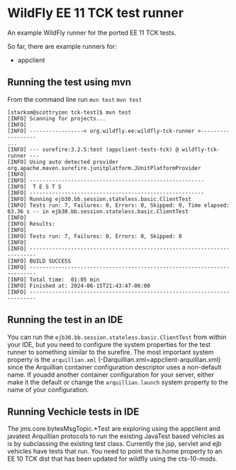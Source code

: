 # WildFly EE 11 TCK test runner
An example WildFly runner for the ported EE 11 TCK tests.

So far, there are example runners for:
- appclient

## Running the test using mvn
From the command line run `mvn test`
`mvn test`
```shell
[starksm@scottryzen tck-test]$ mvn test
[INFO] Scanning for projects...
[INFO] 
[INFO] -----------------< org.wildfly.ee:wildfly-tck-runner >------------------
...
[INFO] --- surefire:3.2.5:test (appclient-tests-tck) @ wildfly-tck-runner ---
[INFO] Using auto detected provider org.apache.maven.surefire.junitplatform.JUnitPlatformProvider
[INFO] 
[INFO] -------------------------------------------------------
[INFO]  T E S T S
[INFO] -------------------------------------------------------
[INFO] Running ejb30.bb.session.stateless.basic.ClientTest
[INFO] Tests run: 7, Failures: 0, Errors: 0, Skipped: 0, Time elapsed: 63.36 s -- in ejb30.bb.session.stateless.basic.ClientTest
[INFO] 
[INFO] Results:
[INFO] 
[INFO] Tests run: 7, Failures: 0, Errors: 0, Skipped: 0
[INFO] 
[INFO] ------------------------------------------------------------------------
[INFO] BUILD SUCCESS
[INFO] ------------------------------------------------------------------------
[INFO] Total time:  01:05 min
[INFO] Finished at: 2024-06-15T21:43:47-06:00
[INFO] ------------------------------------------------------------------------
```

## Running the test in an IDE
You can run the `ejb30.bb.session.stateless.basic.ClientTest` from within your IDE, but
you need to configure the system properties for the test runner to something similar to
the surefire. The most important system property is the `arquillian.xml` (-Darquillian.xml=appclient-arquillian.xml) since the Arquillian container configuration descriptor
uses a non-default name. If youadd another container configuration for your server, either
make it the default or change the `arquillian.launch` system property to the name of your
configuration.

## Running Vechicle tests in IDE
The jms.core.bytesMsgTopic.*Test are exploring using the appclient and javatest Arquillian protocols to run the existing JavaTest based vehicles as is by subclassing the existing test class. Currently the jsp, servlet and ejb vehicles have tests that run. You need to point the ts.home property to an EE 10 TCK dist that has been updated for wildfly using the cts-10-mods.
